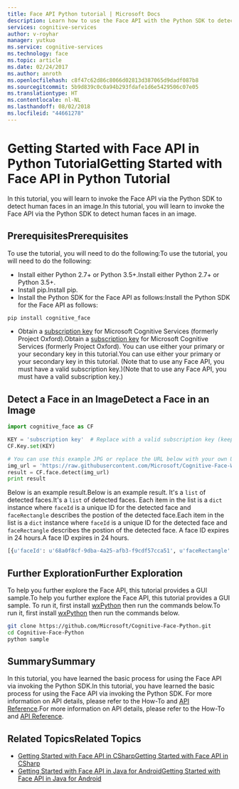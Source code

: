 ```yaml
---
title: Face API Python tutorial | Microsoft Docs
description: Learn how to use the Face API with the Python SDK to detect human faces in an image in Cognitive Services.
services: cognitive-services
author: v-royhar
manager: yutkuo
ms.service: cognitive-services
ms.technology: face
ms.topic: article
ms.date: 02/24/2017
ms.author: anroth
ms.openlocfilehash: c8f47c62d86c8066d02813d387065d9dadf087b8
ms.sourcegitcommit: 5b9d839c0c0a94b293fdafe1d6e5429506c07e05
ms.translationtype: HT
ms.contentlocale: nl-NL
ms.lasthandoff: 08/02/2018
ms.locfileid: "44661278"
---
```

# <a name="getting-started-with-face-api-in-python-tutorial"></a><span data-ttu-id="7d6a2-103">Getting Started with Face API in Python Tutorial</span><span class="sxs-lookup"><span data-stu-id="7d6a2-103">Getting Started with Face API in Python Tutorial</span></span>

<span data-ttu-id="7d6a2-104">In this tutorial, you will learn to invoke the Face API via the Python SDK to detect human faces in an image.</span><span class="sxs-lookup"><span data-stu-id="7d6a2-104">In this tutorial, you will learn to invoke the Face API via the Python SDK to detect human faces in an image.</span></span>

## <a name="prerequisites"></a> <span data-ttu-id="7d6a2-105">Prerequisites</span><span class="sxs-lookup"><span data-stu-id="7d6a2-105">Prerequisites</span></span>

<span data-ttu-id="7d6a2-106">To use the tutorial, you will need to do the following:</span><span class="sxs-lookup"><span data-stu-id="7d6a2-106">To use the tutorial, you will need to do the following:</span></span>

- <span data-ttu-id="7d6a2-107">Install either Python 2.7+ or Python 3.5+.</span><span class="sxs-lookup"><span data-stu-id="7d6a2-107">Install either Python 2.7+ or Python 3.5+.</span></span>
- <span data-ttu-id="7d6a2-108">Install pip.</span><span class="sxs-lookup"><span data-stu-id="7d6a2-108">Install pip.</span></span>
- <span data-ttu-id="7d6a2-109">Install the Python SDK for the Face API as follows:</span><span class="sxs-lookup"><span data-stu-id="7d6a2-109">Install the Python SDK for the Face API as follows:</span></span>

```bash
pip install cognitive_face
```

- <span data-ttu-id="7d6a2-110">Obtain a [subscription key](https://www.microsoft.com/cognitive-services/en-us/sign-up) for Microsoft Cognitive Services (formerly Project Oxford).</span><span class="sxs-lookup"><span data-stu-id="7d6a2-110">Obtain a [subscription key](https://www.microsoft.com/cognitive-services/en-us/sign-up) for Microsoft Cognitive Services (formerly Project Oxford).</span></span> <span data-ttu-id="7d6a2-111">You can use either your primary or your secondary key in this tutorial.</span><span class="sxs-lookup"><span data-stu-id="7d6a2-111">You can use either your primary or your secondary key in this tutorial.</span></span> <span data-ttu-id="7d6a2-112">(Note that to use any Face API, you must have a valid subscription key.)</span><span class="sxs-lookup"><span data-stu-id="7d6a2-112">(Note that to use any Face API, you must have a valid subscription key.)</span></span>

## <a name="sdk-example"></a> <span data-ttu-id="7d6a2-113">Detect a Face in an Image</span><span class="sxs-lookup"><span data-stu-id="7d6a2-113">Detect a Face in an Image</span></span>

```python
import cognitive_face as CF

KEY = 'subscription key'  # Replace with a valid subscription key (keeping the quotes in place).
CF.Key.set(KEY)

# You can use this example JPG or replace the URL below with your own URL to a JPEG image.
img_url = 'https://raw.githubusercontent.com/Microsoft/Cognitive-Face-Windows/master/Data/detection1.jpg'
result = CF.face.detect(img_url)
print result
```

<span data-ttu-id="7d6a2-114">Below is an example result.</span><span class="sxs-lookup"><span data-stu-id="7d6a2-114">Below is an example result.</span></span> <span data-ttu-id="7d6a2-115">It's a `list` of detected faces.</span><span class="sxs-lookup"><span data-stu-id="7d6a2-115">It's a `list` of detected faces.</span></span> <span data-ttu-id="7d6a2-116">Each item in the list is a `dict` instance where `faceId` is a unique ID for the detected face and `faceRectangle` describes the postion of the detected face.</span><span class="sxs-lookup"><span data-stu-id="7d6a2-116">Each item in the list is a `dict` instance where `faceId` is a unique ID for the detected face and `faceRectangle` describes the postion of the detected face.</span></span> <span data-ttu-id="7d6a2-117">A face ID expires in 24 hours.</span><span class="sxs-lookup"><span data-stu-id="7d6a2-117">A face ID expires in 24 hours.</span></span>

```python
[{u'faceId': u'68a0f8cf-9dba-4a25-afb3-f9cdf57cca51', u'faceRectangle': {u'width': 89, u'top': 66, u'height': 89, u'left': 446}}]
```

## <a name='further'></a> <span data-ttu-id="7d6a2-118">Further Exploration</span><span class="sxs-lookup"><span data-stu-id="7d6a2-118">Further Exploration</span></span>

<span data-ttu-id="7d6a2-119">To help you further explore the Face API, this tutorial provides a GUI sample.</span><span class="sxs-lookup"><span data-stu-id="7d6a2-119">To help you further explore the Face API, this tutorial provides a GUI sample.</span></span> <span data-ttu-id="7d6a2-120">To run it, first install [wxPython](https://wxpython.org/) then run the commands below.</span><span class="sxs-lookup"><span data-stu-id="7d6a2-120">To run it, first install [wxPython](https://wxpython.org/) then run the commands below.</span></span>

```bash
git clone https://github.com/Microsoft/Cognitive-Face-Python.git
cd Cognitive-Face-Python
python sample
```

## <a name="summary"></a> <span data-ttu-id="7d6a2-121">Summary</span><span class="sxs-lookup"><span data-stu-id="7d6a2-121">Summary</span></span>

<span data-ttu-id="7d6a2-122">In this tutorial, you have learned the basic process for using the Face API via invoking the Python SDK.</span><span class="sxs-lookup"><span data-stu-id="7d6a2-122">In this tutorial, you have learned the basic process for using the Face API via invoking the Python SDK.</span></span> <span data-ttu-id="7d6a2-123">For more information on API details, please refer to the How-To and [API Reference](https://westus.dev.cognitive.microsoft.com/docs/services/563879b61984550e40cbbe8d/operations/563879b61984550f30395236).</span><span class="sxs-lookup"><span data-stu-id="7d6a2-123">For more information on API details, please refer to the How-To and [API Reference](https://westus.dev.cognitive.microsoft.com/docs/services/563879b61984550e40cbbe8d/operations/563879b61984550f30395236).</span></span>

## <a name="related"></a> <span data-ttu-id="7d6a2-124">Related Topics</span><span class="sxs-lookup"><span data-stu-id="7d6a2-124">Related Topics</span></span>

- [<span data-ttu-id="7d6a2-125">Getting Started with Face API in CSharp</span><span class="sxs-lookup"><span data-stu-id="7d6a2-125">Getting Started with Face API in CSharp</span></span>](FaceAPIinCSharpTutorial.md)
- [<span data-ttu-id="7d6a2-126">Getting Started with Face API in Java for Android</span><span class="sxs-lookup"><span data-stu-id="7d6a2-126">Getting Started with Face API in Java for Android</span></span>](FaceAPIinJavaForAndroidTutorial.md)

